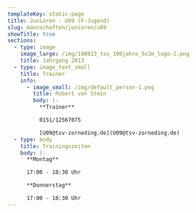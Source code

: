 ```yaml
---
templateKey: static-page
title: Junioren - U09 (F-Jugend)
slug: mannschaften/junioren/u09
showTitle: true
sections:
  - type: image
    image_large: /img/190913_tsv_100jahre_5x3m_logo-2.png
    title: Jahrgang 2013
  - type: image_text_small
    title: Trainer
    info:
      - image_small: /img/default_person-1.png
        title: Robert von Stein
        body: |-
          **Trainer**

          0151/12567075

          [U09@tsv-zorneding.de](U09@tsv-zorneding.de)
  - type: body
    title: Trainingszeiten
    body: |-
      **Montag**

      17:00 - 18:30 Uhr

      **Donnerstag**

      17:00 - 18:30 Uhr
---
```

